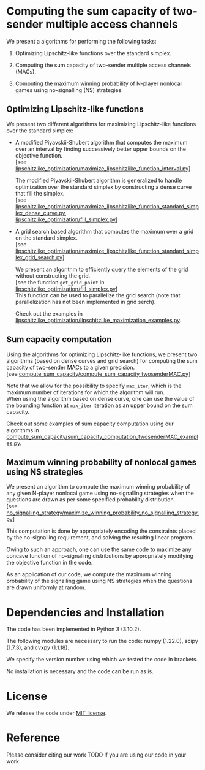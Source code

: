 # Computing the sum capacity of two-sender multiple access channels

We present a algorithms for performing the following tasks:

1. Optimizing Lipschitz-like functions over the standard simplex.

2. Computing the sum capacity of two-sender multiple access channels (MACs).

3. Computing the maximum winning probability of N-player nonlocal games using no-signalling (NS) strategies.

## Optimizing Lipschitz-like functions
We present two different algorithms for maximizing Lipschitz-like functions over the standard simplex:

- A modified Piyavskii-Shubert algorithm that computes the maximum over an interval by finding successively better upper bounds on the objective function.\
  [see [lipschitzlike_optimization/maximize_lipschitzlike_function_interval.py](lipschitzlike_optimization/maximize_lipschitzlike_function_interval.py)]

  The modified Piyavskii-Shubert algorithm is generalized to handle optimization over the standard simplex by constructing a dense curve that fill the simplex.\
  [see [lipschitzlike_optimization/maximize_lipschitzlike_function_standard_simplex_dense_curve.py](lipschitzlike_optimization/maximize_lipschitzlike_function_standard_simplex_dense_curve.py),\
       [lipschitzlike_optimization/fill_simplex.py](lipschitzlike_optimization/fill_simplex.py)]

- A grid search based algorithm that computes the maximum over a grid on the standard simplex.\
  [see [lipschitzlike_optimization/maximize_lipschitzlike_function_standard_simplex_grid_search.py](lipschitzlike_optimization/maximize_lipschitzlike_function_standard_simplex_grid_search.py)]

  We present an algorithm to efficiently query the elements of the grid without constructing the grid.\
  [see the function `get_grid_point` in [lipschitzlike_optimization/fill_simplex.py](lipschitzlike_optimization/fill_simplex.py)]\
  This function can be used to parallelize the grid search (note that parallelization has not been implemented in grid serch).

  Check out the examples in [lipschitzlike_optimization/lipschitzlike_maximization_examples.py](lipschitzlike_optimization/lipschitzlike_maximization_examples.py).

## Sum capacity computation
Using the algorithms for optimizing Lipschitz-like functions, we present two algorithms (based on dense curves and grid search) for computing the sum capacity of two-sender MACs to a given precision.\
[see [compute_sum_capacity/compute_sum_capacity_twosenderMAC.py](compute_sum_capacity/compute_sum_capacity_twosenderMAC.py)]

Note that we allow for the possibility to specify `max_iter`, which is the maximum number of iterations for which the algorithm will run.\
When using the algorithm based on dense curve, one can use the value of the bounding function at `max_iter` iteration as an upper bound on the sum capacity.

Check out some examples of sum capacity computation using our algorithms in [compute_sum_capacity/sum_capacity_computation_twosenderMAC_examples.py](compute_sum_capacity/sum_capacity_computation_twosenderMAC_examples.py).

## Maximum winning probability of nonlocal games using NS strategies
We present an algorithm to compute the maximum winning probability of any given N-player nonlocal game using no-signalling strategies when the questions are drawn as per some specified probability distribution.\
[see [no_signalling_strategy/maximize_winning_probability_no_signalling_strategy.py](no_signalling_strategy/maximize_winning_probability_no_signalling_strategy.py)]

This computation is done by appropriately encoding the constraints placed by the no-signalling requirement, and solving the resulting linear program.

Owing to such an approach, one can use the same code to maximize any concave function of no-signalling distributions
by appropriately modifying the objective function in the code.

As an application of our code, we compute the maximum winning probability of the signalling game using NS strategies when the questions are drawn uniformly at random.

# Dependencies and Installation
The code has been implemented in Python 3 (3.10.2).

The following modules are necessary to run the code: numpy (1.22.0), scipy (1.7.3), and cvxpy (1.1.18).

We specify the version number using which we tested the code in brackets.

No installation is necessary and the code can be run as is.

# License
We release the code under [MIT license](LICENSE).

# Reference
Please consider citing our work TODO if you are using our code in your work.

